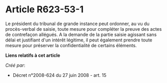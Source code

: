 # Article R623-53-1

Le président du tribunal de grande instance peut ordonner, au vu du procès-verbal de saisie, toute mesure pour compléter la
preuve des actes de contrefaçon allégués. A la demande de la partie saisie agissant sans délai et justifiant d'un intérêt
légitime, il peut également prendre toute mesure pour préserver la confidentialité de certains éléments.

**Liens relatifs à cet article**

_Créé par_:

  - Décret n°2008-624 du 27 juin 2008 - art. 15
